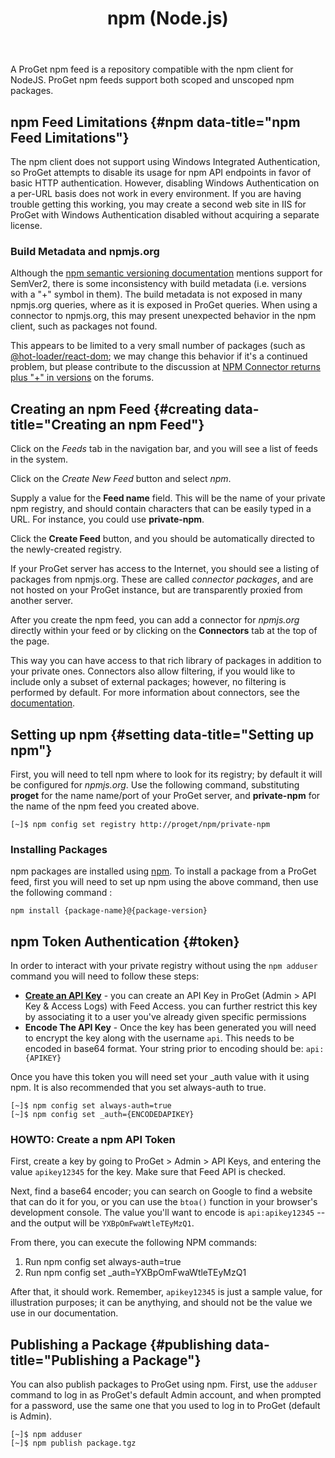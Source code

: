 ﻿---
title: npm (Node.js)
sequence: 300
keywords: proget, feeds, npm, connectors
show-headings-in-nav: true
---

A ProGet npm feed is a repository compatible with the npm client for NodeJS. ProGet npm feeds support both scoped and unscoped npm packages.

## npm Feed Limitations {#npm data-title="npm Feed Limitations"}

The npm client does not support using Windows Integrated Authentication, so ProGet attempts to disable its usage for npm API endpoints in favor of basic HTTP authentication. However, disabling Windows Authentication on a per-URL basis does not work in every environment. If you are having trouble getting this working, you may create a second web site in IIS for ProGet with Windows Authentication disabled without acquiring a separate license.

### Build Metadata and npmjs.org

Although the [npm semantic versioning documentation](https://docs.npmjs.com/about-semantic-versioning) mentions support for SemVer2, there is some inconsistency with build metadata (i.e. versions with a "+" symbol in them). The build metadata is not exposed in many npmjs.org queries, where as it is exposed in ProGet queries. When using a connector to npmjs.org, this may present unexpected behavior in the npm client, such as packages not found.

This appears to be limited to a very small number of packages (such as [@hot-loader/react-dom](https://www.npmjs.com/package/@hot-loader/react-dom); we may change this behavior if it's a continued problem, but please contribute to the discussion at [NPM Connector returns plus "+" in versions](https://forums.inedo.com/topic/2948) on the forums.



## Creating an npm Feed {#creating data-title="Creating an npm Feed"}

Click on the *Feeds* tab in the navigation bar, and you will see a list of feeds in the system.

Click on the *Create New Feed* button and select *npm*.

Supply a value for the <b>Feed name</b> field. This will be the name of your private npm registry, and should contain characters that can be easily typed in a URL. For instance, you could use **private-npm**.

Click the **Create Feed** button, and you should be automatically directed to the newly-created registry.

If your ProGet server has access to the Internet, you should see a listing of packages from npmjs.org. These are called *connector packages*, and are not hosted on your ProGet instance, but are transparently proxied from another server. 

After you create the npm feed, you can add a connector for *npmjs.org* directly within your feed or by clicking on the **Connectors** tab at the top of the page. 

This way you can have access to that rich library of packages in addition to your private ones. Connectors also allow filtering, if you would like to include only a subset of external packages; however, no filtering is performed by default. For more information about connectors, see the [documentation](/docs/proget/core-concepts/connectors).

## Setting up npm {#setting data-title="Setting up npm"}

First, you will need to tell npm where to look for its registry; by default it will be configured for *npmjs.org*. Use the following command, substituting **proget** for the name name/port of your ProGet server, and **private-npm** for the name of the npm feed you created above.

```
[~]$ npm config set registry http://proget/npm/private-npm
```

### Installing Packages

npm packages are installed using [npm](https://docs.npmjs.com/cli/install). To install a package from a ProGet feed, first you will need to set up npm using the above command, then use the following command :

```
npm install {package-name}@{package-version}
```

## npm Token Authentication {#token}

In order to interact with your private registry without using the `npm adduser` command you will need to follow these steps:

- **[Create an API Key](/docs/proget/administration/security/api-keys)** - you can create an API Key in ProGet (Admin > API Key & Access Logs) with Feed Access. you can further restrict this key by associating it to a user you've already given specific permissions
- **Encode The API Key** - Once the key has been generated you will need to encrypt the key along with the username `api`. This needs to be encoded in base64 format. Your string prior to encoding should be: `api:{APIKEY}` 

Once you have this token you will need set your _auth value with it using npm. It is also recommended that you set always-auth to true.
          
```
[~]$ npm config set always-auth=true
[~]$ npm config set _auth={ENCODEDAPIKEY}
```

### HOWTO: Create a npm API Token

First, create a key by going to ProGet > Admin > API Keys, and entering the value `apikey12345` for the key. Make sure that Feed API is checked.

Next, find a base64 encoder; you can search on Google to find a website that can do it for you, or you can use the `btoa()` function in your browser's development console. The value you'll want to encode is `api:apikey12345` -- and the output will be `YXBpOmFwaWtleTEyMzQ1`.

From there, you can execute the following NPM commands:

1. Run npm config set always-auth=true
2. Run npm config set _auth=YXBpOmFwaWtleTEyMzQ1

After that, it should work. Remember, `apikey12345` is just a sample value, for illustration purposes; it can be anythying, and should not be the value we use in our documentation.
        
## Publishing a Package {#publishing data-title="Publishing a Package"}

You can also publish packages to ProGet using npm. First, use the `adduser` command to log in as ProGet's default Admin account, and when prompted for a password, use the same one that you used to log in to ProGet (default is Admin).

```
[~]$ npm adduser
[~]$ npm publish package.tgz
```
